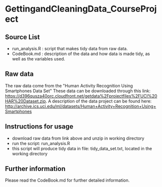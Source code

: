 GettingandCleaningData_CourseProject
===================

## Source List

- run_analysis.R : script that makes tidy data from raw data.
- CodeBook.md : description of the data and how data is made tidy, as well as the variables used.

## Raw data

The raw data come from the "Human Activity Recognition Using Smartphones Data Set" These data can be downloaded through this link: https://d396qusza40orc.cloudfront.net/getdata%2Fprojectfiles%2FUCI%20HAR%20Dataset.zip.
A description of the data project can be found here: http://archive.ics.uci.edu/ml/datasets/Human+Activity+Recognition+Using+Smartphones

## Instructions for usage
- download raw data from link above and unzip in working directory
- run the script: run_analysis.R
- this script will produce tidy data in file: tidy_data_set.txt, located in the working directory

## Further information
Please read the CodeBook.md for further detailed information.